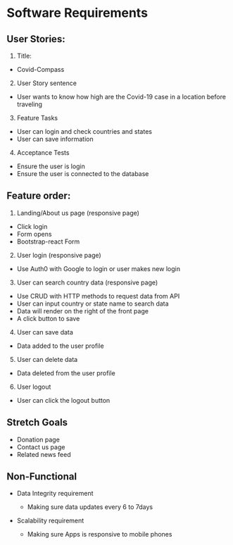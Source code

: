 # Software Requirements

## User Stories:

1. Title:

  - Covid-Compass 

2. User Story sentence

  - User wants to know how high are the Covid-19 case in a location before traveling 

3. Feature Tasks

  - User can login and check countries and states
  - User can save information 

4. Acceptance Tests

  - Ensure the user is login 
  - Ensure the user is connected to the database

## Feature order:

1. Landing/About us page (responsive page)

  - Click login
  - Form opens 
  - Bootstrap-react Form

2. User login (responsive page)

  - Use Auth0 with Google to login or user makes new login

3. User can search country data (responsive page)

  - Use CRUD with HTTP methods to request data from API
  - User can input country or state name to search data
  - Data will render on the right of the front page
  - A click button to save 

4. User can save data

  - Data added to the user profile

5. User can delete data

  - Data deleted from the user profile

6. User logout

  - User can click the logout button

## Stretch Goals

  - Donation page
  - Contact us page
  - Related news feed

## Non-Functional

  - Data Integrity requirement
    - Making sure data updates every 6 to 7days

  - Scalability requirement
    - Making sure Apps is responsive to mobile phones
